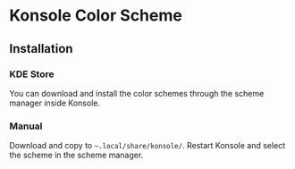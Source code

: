 # Konsole Color Scheme

## Installation

### KDE Store

You can download and install the color schemes through the scheme manager inside
Konsole.

### Manual

Download and copy to `~.local/share/konsole/`. Restart Konsole and select the
scheme in the scheme manager.

